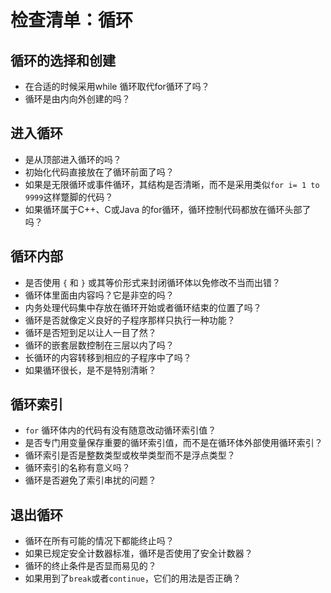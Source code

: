 # 检查清单：循环

## 循环的选择和创建
- 在合适的时候采用while 循环取代for循环了吗？
- 循环是由内向外创建的吗？

## 进入循环
- 是从顶部进入循环的吗？
- 初始化代码直接放在了循环前面了吗？
- 如果是无限循环或事件循环，其结构是否清晰，而不是采用类似`for i= 1 to 9999`这样蹩脚的代码？
- 如果循环属于C++、C或Java 的for循环，循环控制代码都放在循环头部了吗？

## 循环内部

- 是否使用 `{` 和 `}` 或其等价形式来封闭循环体以免修改不当而出错？
- 循环体里面由内容吗？它是非空的吗？
- 内务处理代码集中存放在循环开始或者循环结束的位置了吗？
- 循环是否就像定义良好的子程序那样只执行一种功能？
- 循环是否短到足以让人一目了然？
- 循环的嵌套层数控制在三层以内了吗？
- 长循环的内容转移到相应的子程序中了吗？
- 如果循环很长，是不是特别清晰？

## 循环索引
- `for` 循环体内的代码有没有随意改动循环索引值？
- 是否专门用变量保存重要的循环索引值，而不是在循环体外部使用循环索引？
- 循环索引是否是整数类型或枚举类型而不是浮点类型？
- 循环索引的名称有意义吗？
- 循环是否避免了索引串扰的问题？

## 退出循环
- 循环在所有可能的情况下都能终止吗？
- 如果已规定安全计数器标准，循环是否使用了安全计数器？
- 循环的终止条件是否显而易见的？
- 如果用到了`break`或者`continue`，它们的用法是否正确？
